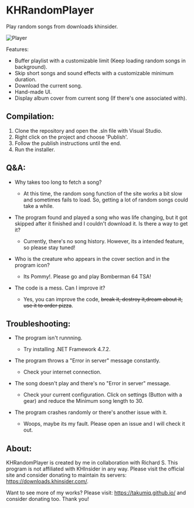 # KHRandomPlayer

Play random songs from downloads khinsider.

![Player](https://github.com/JuanGrill/KHRandomPlayer/assets/70032584/883a1174-9ffc-459f-82e6-49e186376ccd)

Features:
- Buffer playlist with a customizable limit (Keep loading random songs in background).
- Skip short songs and sound effects with a customizable minimum duration.
- Download the current song.
- Hand-made UI.
- Display album cover from current song (If there's one associated with).

## Compilation:
1. Clone the repository and open the .sln file with Visual Studio.
2. Right click on the project and choose 'Publish'.
3. Follow the publish instructions until the end.
4. Run the installer.

## Q&A:
- Why takes too long to fetch a song?
   - At this time, the random song function of the site works a bit slow and sometimes fails to load. So, getting a lot of random songs could take a while.
 
- The program found and played a song who was life changing, but it got skipped after it finished and I couldn't download it. Is there a way to get it?
   - Currently, there's no song history. However, its a intended feature, so please stay tuned!
 
- Who is the creature who appears in the cover section and in the program icon?
   - Its Pommy!. Please go and play Bomberman 64 TSA!
 
- The code is a mess. Can I improve it?
   - Yes, you can improve the code, ~~break it, destroy it,dream about it, use it to order pizza~~.

## Troubleshooting:
- The program isn't runnning.
	 - Try installing .NET Framework 4.7.2.
 
- The program throws a "Error in server" message constantly.
   - Check your internet connection.
 
- The song doesn't play and there's no "Error in server" message.
   - Check your current configuration. Click on settings (Button with a gear) and reduce the Minimum song length to 30.
 
- The program crashes randomly or there's another issue with it.
   - Woops, maybe its my fault. Please open an issue and I will check it out.

## About:
KHRandomPlayer is created by me in collaboration with Richard S.
This program is not affiliated with KHInsider in any way. Please visit the official site and consider donating to maintain its servers: https://downloads.khinsider.com/.

Want to see more of my works? Please visit: https://takumiq.github.io/ and consider donating too. Thank you!
